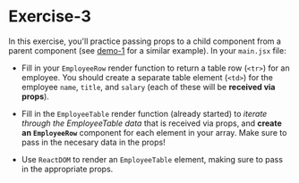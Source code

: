 # Exercise-3
In this exercise, you'll practice passing props to a child component from a parent component (see [demo-1](../demo-1) for a similar example). In your `main.jsx` file:

- Fill in your `EmployeeRow` render function to return a table row (`<tr>`) for an employee. You should create a separate table element (`<td>`) for the employee `name`, `title`, and `salary` (each of these will be **received via props**).

- Fill in the `EmployeeTable` render function (already started) to _iterate through the EmployeeTable data_ that is received via props, and **create an `EmployeeRow`** component for each element in your array. Make sure to pass in the necesary data in the props!

- Use `ReactDOM` to render an `EmployeeTable` element, making sure to pass in the appropriate props.
